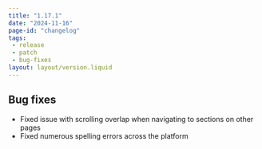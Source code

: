 ```yaml
---
title: "1.17.1"
date: "2024-11-16"
page-id: "changelog"
tags: 
 - release
 - patch
 - bug-fixes
layout: layout/version.liquid
---
```

## Bug fixes
- Fixed issue with scrolling overlap when navigating to sections on other pages
- Fixed numerous spelling errors across the platform